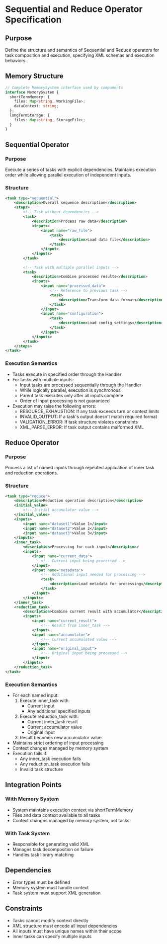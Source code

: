 # Sequential and Reduce Operator Specification

## Purpose
Define the structure and semantics of Sequential and Reduce operators for task composition and execution, specifying XML schemas and execution behaviors.

## Memory Structure
```typescript  
// Complete MemorySystem interface used by components
interface MemorySystem {
  shortTermMemory: {
    files: Map<string, WorkingFile>;
    dataContext: string;
  };
  longTermStorage: {
    files: Map<string, StorageFile>;
  }
}
```

## Sequential Operator

### Purpose
Execute a series of tasks with explicit dependencies. Maintains execution order while allowing parallel execution of independent inputs.

### Structure
```xml
<task type="sequential">
    <description>Overall sequence description</description>
    <steps>
        <!-- Task without dependencies -->
        <task>
            <description>Process raw data</description>
            <inputs>
                <input name="raw_file">
                    <task>
                        <description>Load data file</description>
                    </task>
                </input>
            </inputs>
        </task>
        
        <!-- Task with multiple parallel inputs -->
        <task>
            <description>Combine processed results</description>
            <inputs>
                <input name="processed_data">
                    <!-- Reference to previous task -->
                    <task>
                        <description>Transform data format</description>
                    </task>
                </input>
                <input name="configuration">
                    <task>
                        <description>Load config settings</description>
                    </task>
                </input>
            </inputs>
        </task>
    </steps>
</task>
```

### Execution Semantics
- Tasks execute in specified order through the Handler
- For tasks with multiple inputs:
  - Input tasks are processed sequentially through the Handler
  - While logically parallel, execution is synchronous
  - Parent task executes only after all inputs complete
  - Order of input processing is not guaranteed
- Execution may raise the following errors:
  - RESOURCE_EXHAUSTION: If any task exceeds turn or context limits
  - INVALID_OUTPUT: If a task's output doesn't match required format
  - VALIDATION_ERROR: If task structure violates constraints
  - XML_PARSE_ERROR: If task output contains malformed XML

## Reduce Operator

### Purpose
Process a list of named inputs through repeated application of inner task and reduction operations.

### Structure
```xml
<task type="reduce">
    <description>Reduction operation description</description>
    <initial_value>
        <!-- Initial accumulator value -->
    </initial_value>
    <inputs>
        <input name="dataset1">Value 1</input>
        <input name="dataset2">Value 2</input>
        <input name="dataset3">Value 3</input>
    </inputs>
    <inner_task>
        <description>Processing for each input</description>
        <inputs>
            <input name="current_data">
                <!-- Current input being processed -->
            </input>
            <input name="metadata">
                <!-- Additional input needed for processing -->
                <task>
                    <description>Load metadata for processing</description>
                </task>
            </input>
        </inputs>
    </inner_task>
    <reduction_task>
        <description>Combine current result with accumulator</description>
        <inputs>
            <input name="current_result">
                <!-- Result from inner_task -->
            </input>
            <input name="accumulator">
                <!-- Current accumulated value -->
            </input>
            <input name="original_input">
                <!-- Original input being processed -->
            </input>
        </inputs>
    </reduction_task>
</task>
```

### Execution Semantics
- For each named input:
  1. Execute inner_task with:
     - Current input
     - Any additional specified inputs
  2. Execute reduction_task with:
     - Current inner_task result
     - Current accumulator value
     - Original input
  3. Result becomes new accumulator value
- Maintains strict ordering of input processing
- Context changes managed by memory system
- Execution fails if:
  - Any inner_task execution fails
  - Any reduction_task execution fails
  - Invalid task structure

## Integration Points

### With Memory System
- System maintains execution context via shortTermMemory
- Files and data context available to all tasks
- Context changes managed by memory system, not tasks

### With Task System
- Responsible for generating valid XML
- Manages task decomposition on failure
- Handles task library matching

## Dependencies
- Error types must be defined
- Memory system must handle context
- Task system must support XML generation

## Constraints
- Tasks cannot modify context directly
- XML structure must encode all input dependencies
- All inputs must have unique names within their scope
- Inner tasks can specify multiple inputs
